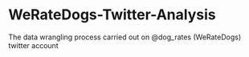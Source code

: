 # WeRateDogs-Twitter-Analysis
 The data wrangling process carried out on @dog_rates (WeRateDogs) twitter account
